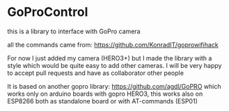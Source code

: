 # GoProControl
this is a library to interface with GoPro camera

all the commands came from: https://github.com/KonradIT/goprowifihack

For now I just added my camera (HERO3+) but I made the library with a style which would be quite easy to add other cameras. I will be very happy to accept pull requests and have as collaborator other people

It is based on another gopro library: https://github.com/agdl/GoPRO which works only on arduino boards with gopro HERO3, this works also on ESP8266 both as standalone board or with AT-commands (ESP01)
